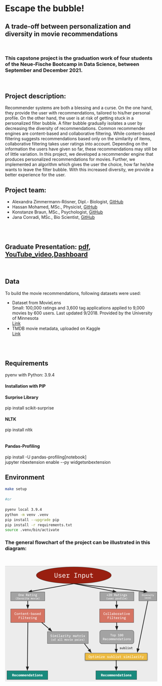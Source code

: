 



# Escape the bubble! 
## A trade-off between personalization and diversity in movie recommendations

<br>

### This capstone project is the graduation work of four students of the Neue-Fische Bootcamp in Data Science, between September and December 2021. 

<br>

## Project description:

Recommender systems are both a blessing and a curse. On the one hand, they provide the user with recommendations, tailored to his/her personal profile. On the other hand, the user is at risk of getting stuck in a personalized filter bubble.
A filter bubble gradually isolates a user by decreasing the diversity of recommendations.
Common recommender engines are content-based and collaborative filtering. While content-based filtering suggests recommendations based only on the similarity of items, collaborative filtering takes user ratings into account. Depending on the information the users have given so far, these recommendations may still be of little variation. 
In this project, we developed a recommender engine that produces personalized recommendations for movies. Further, we implemented an algorithm which gives the user the choice, how far he/she wants to leave the filter bubble. With this increased diversity, we provide a better experience for the user.



## Project team:
- Alexandra Zimmermann-Rösner, Dipl.- Biologist, [GitHub](https://github.com/AlexaZiRo/)
- Hassan Mohamed, MSc., Physicist, [GitHub](https://github.com/flux511/)
- Konstanze Braun, MSc., Psychologist, [GitHub](https://github.com/konni-b/)
- Jana Conradi, MSc.,  Bio Scientist, [GitHub](https://github.com/JanaConradi/) 



<br>


<br> 

## Graduate Presentation: [pdf](https://github.com/flux511/recommender-system-capstone/blob/main/presentation/Escape_the_bubble_presentation.pdf), [YouTube_video](https://www.youtube.com/watch?v=U-Fmn2jkK7w&t=834s),[Dashboard](https://dashboard-movie.herokuapp.com/)

<br>

## Data

To build the movie recommendations, following datasets were used:
+ Dataset from MovieLens<br>
Small: 100,000 ratings and 3,600 tag applications applied to 9,000 movies by 600 users. Last updated 9/2018. Provided by the University of Minnesota<br>
[Link](https://grouplens.org/datasets/movielens/)
+ TMDB movie metadata, uploaded on Kaggle<br>
[Link](https://www.kaggle.com/rounakbanik/movie-recommender-systems/data)

<br>

<br>

## Requirements
pyenv with Python: 3.9.4

#### Installation with PIP
#### Surprise Library

pip install scikit-surprise
<br>

#### NLTK
pip install nltk<br>
<br>

#### Pandas-Profiling
pip install -U pandas-profiling[notebook]<br>
jupyter nbextension enable --py widgetsnbextension
<br>

## Environment
```BASH
make setup 

#or 

pyenv local 3.9.4
python -m venv .venv
pip install --upgrade pip
pip install -r requirements.txt
source .venv/bin/activate
```
### The general flowchart of the project can be illustrated in this diagram:
<br>

![Alt text](./images/recsys_flowchart.png?raw=true "Title")
